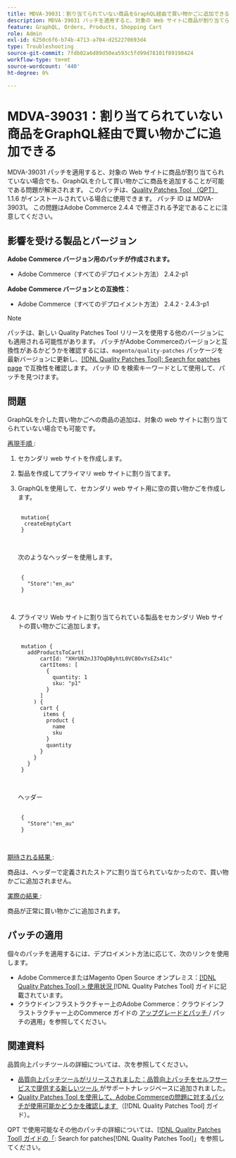 ```yaml
---
title: MDVA-39031：割り当てられていない商品をGraphQL経由で買い物かごに追加できる
description: MDVA-39031 パッチを適用すると、対象の Web サイトに商品が割り当てられていない場合でも、GraphQLを介して買い物かごに商品を追加することが可能である問題が解決されます。 このパッチは、[Quality Patches Tool （QPT） ] （https://experienceleague.adobe.com/en/docs/commerce-operations/tools/quality-patches-tool/quality-patches-tool-to-self-serve-quality-patches） 1.1.6 がインストールされている場合に利用できます。 パッチ ID は MDVA-39031。 この問題はAdobe Commerce 2.4.4 で修正される予定であることに注意してください。
feature: GraphQL, Orders, Products, Shopping Cart
role: Admin
exl-id: 6250c6f6-b74b-4713-a704-d252270693d4
type: Troubleshooting
source-git-commit: 7fdb02a6d89d50ea593c5fd99d78101f89198424
workflow-type: tm+mt
source-wordcount: '440'
ht-degree: 0%

---
```


# MDVA-39031：割り当てられていない商品をGraphQL経由で買い物かごに追加できる

MDVA-39031 パッチを適用すると、対象の Web サイトに商品が割り当てられていない場合でも、GraphQLを介して買い物かごに商品を追加することが可能である問題が解決されます。 このパッチは、[Quality Patches Tool （QPT） ](https://experienceleague.adobe.com/en/docs/commerce-operations/tools/quality-patches-tool/quality-patches-tool-to-self-serve-quality-patches)1.1.6 がインストールされている場合に使用できます。 パッチ ID は MDVA-39031。 この問題はAdobe Commerce 2.4.4 で修正される予定であることに注意してください。

## 影響を受ける製品とバージョン

**Adobe Commerce バージョン用のパッチが作成されます。**

* Adobe Commerce（すべてのデプロイメント方法） 2.4.2-p1

**Adobe Commerce バージョンとの互換性：**

* Adobe Commerce（すべてのデプロイメント方法） 2.4.2 - 2.4.3-p1

>[!NOTE]
>
>パッチは、新しい Quality Patches Tool リリースを使用する他のバージョンにも適用される可能性があります。 パッチがAdobe Commerceのバージョンと互換性があるかどうかを確認するには、`magento/quality-patches` パッケージを最新バージョンに更新し、[[!DNL Quality Patches Tool]: Search for patches page](https://experienceleague.adobe.com/en/docs/commerce-operations/tools/quality-patches-tool/quality-patches-tool-to-self-serve-quality-patches) で互換性を確認します。 パッチ ID を検索キーワードとして使用して、パッチを見つけます。

## 問題

GraphQLを介した買い物かごへの商品の追加は、対象の web サイトに割り当てられていない場合でも可能です。

<u> 再現手順 </u>:

1. セカンダリ web サイトを作成します。
1. 製品を作成してプライマリ web サイトに割り当てます。
1. GraphQLを使用して、セカンダリ web サイト用に空の買い物かごを作成します。

   <pre>
    <code class="language-graphql">
    mutation&lbrace;
     createEmptyCart
    &rbrace;
    </code>
    </pre>

   次のようなヘッダーを使用します。

   <pre>
    <code class="language-graphql">
    &lbrace;
      "Store":"en_au"
    &rbrace;
    </code>
    </pre>

1. プライマリ Web サイトに割り当てられている製品をセカンダリ Web サイトの買い物かごに追加します。

   <pre>
    <code class="language-graphql">
    mutation &lbrace;
      addProductsToCart(
          cartId: "XHrUN2nJ37OqDByhtL0VC8OxYsEZs41c"
          cartItems: &lbrack;
            &lbrace;
              quantity: 1
              sku: "p1"
            &rbrace;
          &rbrack;
        ) &lbrace;
          cart &lbrace;
           items &lbrace;
            product &lbrace;
              name
              sku
            &rbrace;
            quantity
          &rbrace;
        &rbrace;
      &rbrace;
    &rbrace;
    </code>
    </pre>

   ヘッダー

   <pre>
    <code class="language-graphql">
    &lbrace;
      "Store":"en_au"
    &rbrace;
    </code>
    </pre>

<u> 期待される結果 </u>:

商品は、ヘッダーで定義されたストアに割り当てられていなかったので、買い物かごに追加されません。

<u> 実際の結果 </u>:

商品が正常に買い物かごに追加されます。

## パッチの適用

個々のパッチを適用するには、デプロイメント方法に応じて、次のリンクを使用します。

* Adobe CommerceまたはMagento Open Source オンプレミス：[[!DNL Quality Patches Tool] > 使用状況 ](/help/tools/quality-patches-tool/usage.md) [!DNL Quality Patches Tool] ガイドに記載されています。
* クラウドインフラストラクチャー上のAdobe Commerce：クラウドインフラストラクチャー上のCommerce ガイドの [ アップグレードとパッチ ](https://experienceleague.adobe.com/docs/commerce-cloud-service/user-guide/develop/upgrade/apply-patches.html)/ パッチの適用」を参照してください。

## 関連資料

品質向上パッチツールの詳細については、次を参照してください。

* [ 品質向上パッチツールがリリースされました：品質向上パッチをセルフサービスで提供する新しいツール ](https://experienceleague.adobe.com/en/docs/commerce-operations/tools/quality-patches-tool/quality-patches-tool-to-self-serve-quality-patches) がサポートナレッジベースに追加されました。
* [Quality Patches Tool を使用して、Adobe Commerceの問題に対するパッチが使用可能かどうかを確認します ](/help/tools/quality-patches-tool/patches-available-in-qpt/check-patch-for-magento-issue-with-magento-quality-patches.md) （[!DNL Quality Patches Tool] ガイド）。

QPT で使用可能なその他のパッチの詳細については、[[!DNL Quality Patches Tool] ガイドの「](https://experienceleague.adobe.com/tools/commerce-quality-patches/index.html): Search for patches[!DNL Quality Patches Tool]」を参照してください。
